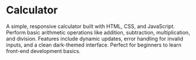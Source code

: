 # Calculator
A simple, responsive calculator built with HTML, CSS, and JavaScript. Perform basic arithmetic operations like addition, subtraction, multiplication, and division. Features include dynamic updates, error handling for invalid inputs, and a clean dark-themed interface. Perfect for beginners to learn front-end development basics.
